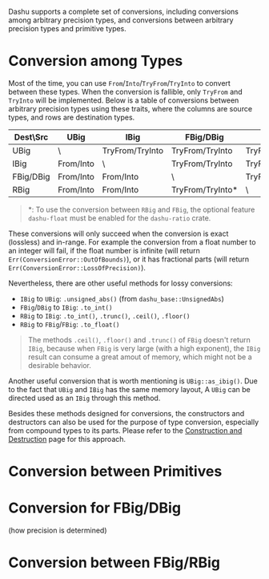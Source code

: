 Dashu supports a complete set of conversions, including conversions among arbitrary precision types, and conversions between arbitrary precision types and primitive types.

# Conversion among Types

Most of the time, you can use `From`/`Into`/`TryFrom`/`TryInto` to convert between these types. When the conversion is fallible, only `TryFrom` and `TryInto` will be implemented. Below is a table of conversions between arbitrary precision types using these traits, where the columns are source types, and rows are destination types.

| Dest\Src  | UBig      | IBig            | FBig/DBig        | RBig             |
|-----------|-----------|-----------------|------------------|------------------|
| UBig      | \         | TryFrom/TryInto | TryFrom/TryInto  | TryFrom/TryInto  |
| IBig      | From/Into | \               | TryFrom/TryInto  | TryFrom/TryInto  |
| FBig/DBig | From/Into | From/Into       | \                | TryFrom/TryInto* |
| RBig      | From/Into | From/Into       | TryFrom/TryInto* | \                |

> *: To use the conversion between `RBig` and `FBig`, the optional feature `dashu-float` must be enabled for the `dashu-ratio` crate.

These conversions will only succeed when the conversion is exact (lossless) and in-range. For example the conversion from a float number to an integer will fail, if the float number is infinite (will return `Err(ConversionError::OutOfBounds)`), or it has fractional parts (will return `Err(ConversionError::LossOfPrecision)`).

Nevertheless, there are other useful methods for lossy conversions:
- `IBig` to `UBig`: `.unsigned_abs()` (from `dashu_base::UnsignedAbs`)
- `FBig`/`DBig` to `IBig`: `.to_int()`
- `RBig` to `IBig`: `.to_int()`, `.trunc()`, `.ceil()`, `.floor()`
- `RBig` to `FBig`/`FBig`: `.to_float()`
> The methods `.ceil()`, `.floor()` and `.trunc()` of `FBig` doesn't return `IBig`, because when `FBig` is very large (with a high exponent), the `IBig` result can consume a great amout of memory, which might not be a desirable behavior.

Another useful conversion that is worth mentioning is `UBig::as_ibig()`. Due to the fact that `UBig` and `IBig` has the same memory layout, A `UBig` can be directed used as an `IBig` through this method.

Besides these methods designed for conversions, the constructors and destructors can also be used for the purpose of type conversion, especially from compound types to its parts. Please refer to the [Construction and Destruction](./construct.md#Construct_from_Parts) page for this approach.

# Conversion between Primitives



# Conversion for FBig/DBig

(how precision is determined)

# Conversion between FBig/RBig
